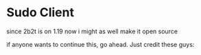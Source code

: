 # Sudo Client
since 2b2t is on 1.19 now i might as well make it open source


if anyone wants to continue this, go ahead. Just credit these guys:
